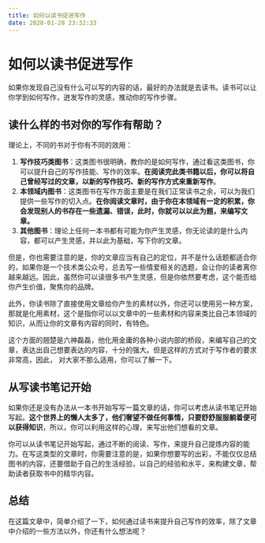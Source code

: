 ```yaml
---
title: 如何以读书促进写作
date: 2020-01-28 23:32:33
---
```


#  如何以读书促进写作

如果你发现自己没有什么可以写的内容的话，最好的办法就是去读书。读书可以让你学到如何写作，迸发写作的灵感，推动你的写作步骤。

## 读什么样的书对你的写作有帮助？

理论上，不同的书对于你有不同的效用：

1. **写作技巧类图书**：这类图书很明确，教你的是如何写作，通过看这类图书，你可以提升自己的写作技能、写作的效率。**在阅读完此类书籍以后，你可以将自己曾经写过的文章，以新的写作技巧、新的写作方式来重新写作**。
2. **本领域内图书**：这类图书在写作方面主要是在我们正常读书之余，可以为我们提供一些写作的切入点。**在你阅读文章时，由于你在本领域有一定的积累，你会发现别人的书存在一些遗漏、错误，此时，你就可以以此为题，来编写文章。**
3. **其他图书**：理论上任何一本书都有可能为你产生灵感，你无论读的是什么内容，都可以产生灵感，并以此为基础，写下你的文章。

但是，你也需要注意的是，你的文章应当有自己的定位，并不是什么话题都适合你的，如果你是一个技术类公众号，总去写一些情爱相关的选题，会让你的读者离你越来越远。因此，虽然你可以读很多书产生灵感，但是你依然要考虑，这个能否给你产生价值，聚焦你的品牌。

此外，你读书除了直接使用文章给你产生的素材以外，你还可以使用另一种方案，那就是化用素材，这个是指你可以以文章中的一些素材和内容来类比自己本领域的知识，从而让你的文章有内容的同时，有特色。

这个方面的翘楚是六神磊磊，他化用金庸的各种小说内部的桥段，来编写自己的文章，表达出自己想要表达的内容，十分的强大。但是这样的方式对于写作者的要求非常高，因此， 对大家不那么适用，你可以了解一下。

## 从写读书笔记开始

如果你还是没有办法从一本书开始写写一篇文章的话，你可以考虑从读书笔记开始写起。**这个世界上的懒人太多了，他们奢望不做任何事情，只要舒舒服服躺着便可以获得知识**，所以，你可以利用这样的心理，来写出他们想看的文章。

你可以从读书笔记开始写起，通过不断的阅读、写作，来提升自己提炼内容的能力。在写这类型的文章时，你需要注意的是，如果你想要写的出彩，不能仅仅总结图书的内容，还要借助于自己的生活经验，以自己的经验和水平，来构建文章，帮助读者获取书中的精华内容。

## 总结

在这篇文章中，简单介绍了一下，如何通过读书来提升自己写作的效率，除了文章中介绍的一些方法以外，你还有什么想法呢？